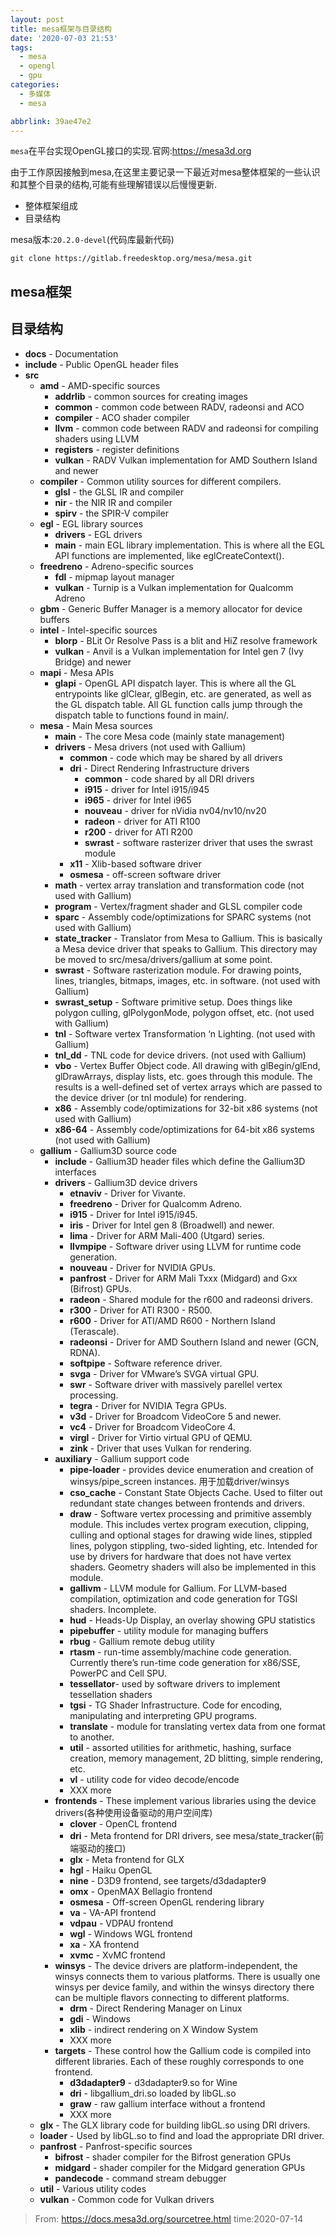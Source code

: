 ```yaml
---
layout: post
title: mesa框架与目录结构
date: '2020-07-03 21:53'
tags:
  - mesa
  - opengl
  - gpu
categories:
  - 多媒体
  - mesa

abbrlink: 39ae47e2
---
```


`mesa`在平台实现OpenGL接口的实现.官网:https://mesa3d.org


<!--more-->

由于工作原因接触到mesa,在这里主要记录一下最近对mesa整体框架的一些认识和其整个目录的结构,可能有些理解错误以后慢慢更新.

- 整体框架组成
- 目录结构

mesa版本:`20.2.0-devel`(代码库最新代码)

```
git clone https://gitlab.freedesktop.org/mesa/mesa.git
```

## mesa框架




## 目录结构

- **docs** - Documentation
- **include** - Public OpenGL header files
- **src**
  - **amd** - AMD-specific sources
    - **addrlib** - common sources for creating images
    - **common** - common code between RADV, radeonsi and ACO
    - **compiler** - ACO shader compiler
    - **llvm** - common code between RADV and radeonsi for compiling shaders using LLVM
    - **registers** - register definitions
    - **vulkan** - RADV Vulkan implementation for AMD Southern Island and newer
  - **compiler** - Common utility sources for different compilers.
    - **glsl** - the GLSL IR and compiler
    - **nir** - the NIR IR and compiler
    - **spirv** - the SPIR-V compiler
  - **egl** - EGL library sources
    - **drivers** - EGL drivers
    - **main** - main EGL library implementation. This is where all the EGL API functions are implemented, like eglCreateContext().
  - **freedreno** - Adreno-specific sources
    - **fdl** - mipmap layout manager
    - **vulkan** - Turnip is a Vulkan implementation for Qualcomm Adreno
  - **gbm** - Generic Buffer Manager is a memory allocator for device buffers
  - **intel** - Intel-specific sources
    - **blorp** - BLit Or Resolve Pass is a blit and HiZ resolve framework
    - **vulkan** - Anvil is a Vulkan implementation for Intel gen 7 (Ivy Bridge) and newer
  - **mapi** - Mesa APIs
    - **glapi** - OpenGL API dispatch layer. This is where all the GL entrypoints like glClear, glBegin, etc. are generated, as well as the GL dispatch table. All GL function calls jump through the dispatch table to functions found in main/.
  - **mesa** - Main Mesa sources
    - **main** - The core Mesa code (mainly state management)
    - **drivers** - Mesa drivers (not used with Gallium)
      - **common** - code which may be shared by all drivers
      - **dri** - Direct Rendering Infrastructure drivers
        - **common** - code shared by all DRI drivers
        - **i915** - driver for Intel i915/i945
        - **i965** - driver for Intel i965
        - **nouveau** - driver for nVidia nv04/nv10/nv20
        - **radeon** - driver for ATI R100
        - **r200** - driver for ATI R200
        - **swrast** - software rasterizer driver that uses the swrast module
      - **x11** - Xlib-based software driver
      - **osmesa** - off-screen software driver
    - **math** - vertex array translation and transformation code (not used with Gallium)
    - **program** - Vertex/fragment shader and GLSL compiler code
    - **sparc** - Assembly code/optimizations for SPARC systems (not used with Gallium)
    - **state_tracker** - Translator from Mesa to Gallium. This is basically a Mesa device driver that speaks to Gallium. This directory may be moved to src/mesa/drivers/gallium at some point.
    - **swrast** - Software rasterization module. For drawing points, lines, triangles, bitmaps, images, etc. in software. (not used with Gallium)
    - **swrast_setup** - Software primitive setup. Does things like polygon culling, glPolygonMode, polygon offset, etc. (not used with Gallium)
    - **tnl** - Software vertex Transformation ‘n Lighting. (not used with Gallium)
    - **tnl_dd** - TNL code for device drivers. (not used with Gallium)
    - **vbo** - Vertex Buffer Object code. All drawing with glBegin/glEnd, glDrawArrays, display lists, etc. goes through this module. The results is a well-defined set of vertex arrays which are passed to the device driver (or tnl module) for rendering.
    - **x86** - Assembly code/optimizations for 32-bit x86 systems (not used with Gallium)
    - **x86-64** - Assembly code/optimizations for 64-bit x86 systems (not used with Gallium)
  - **gallium** - Gallium3D source code
    - **include** - Gallium3D header files which define the Gallium3D interfaces
    - **drivers** - Gallium3D device drivers
      - **etnaviv** - Driver for Vivante.
      - **freedreno** - Driver for Qualcomm Adreno.
      - **i915** - Driver for Intel i915/i945.
      - **iris** - Driver for Intel gen 8 (Broadwell) and newer.
      - **lima** - Driver for ARM Mali-400 (Utgard) series.
      - **llvmpipe** - Software driver using LLVM for runtime code generation.
      - **nouveau** - Driver for NVIDIA GPUs.
      - **panfrost** - Driver for ARM Mali Txxx (Midgard) and Gxx (Bifrost) GPUs.
      - **radeon** - Shared module for the r600 and radeonsi drivers.
      - **r300** - Driver for ATI R300 - R500.
      - **r600** - Driver for ATI/AMD R600 - Northern Island (Terascale).
      - **radeonsi** - Driver for AMD Southern Island and newer (GCN, RDNA).
      - **softpipe** - Software reference driver.
      - **svga** - Driver for VMware’s SVGA virtual GPU.
      - **swr** - Software driver with massively parellel vertex processing.
      - **tegra** - Driver for NVIDIA Tegra GPUs.
      - **v3d** - Driver for Broadcom VideoCore 5 and newer.
      - **vc4** - Driver for Broadcom VideoCore 4.
      - **virgl** - Driver for Virtio virtual GPU of QEMU.
      - **zink** - Driver that uses Vulkan for rendering.
    - **auxiliary** - Gallium support code
      - **pipe-loader** - provides device enumeration and creation of winsys/pipe_screen instances. 用于加载driver/winsys
      - **cso_cache** - Constant State Objects Cache. Used to filter out redundant state changes between frontends and drivers.
      - **draw** - Software vertex processing and primitive assembly module. This includes vertex program execution, clipping, culling and optional stages for drawing wide lines, stippled lines, polygon stippling, two-sided lighting, etc. Intended for use by drivers for hardware that does not have vertex shaders. Geometry shaders will also be implemented in this module.
      - **gallivm** - LLVM module for Gallium. For LLVM-based compilation, optimization and code generation for TGSI shaders. Incomplete.
      - **hud** - Heads-Up Display, an overlay showing GPU statistics
      - **pipebuffer** - utility module for managing buffers
      - **rbug** - Gallium remote debug utility
      - **rtasm** - run-time assembly/machine code generation. Currently there’s run-time code generation for x86/SSE, PowerPC and Cell SPU.
      - **tessellator**- used by software drivers to implement tessellation shaders
      - **tgsi** - TG Shader Infrastructure. Code for encoding, manipulating and interpreting GPU programs.
      - **translate** - module for translating vertex data from one format to another.
      - **util** - assorted utilities for arithmetic, hashing, surface creation, memory management, 2D blitting, simple rendering, etc.
      - **vl** - utility code for video decode/encode
      - XXX more
    - **frontends** - These implement various libraries using the device drivers(各种使用设备驱动的用户空间库)
      - **clover** - OpenCL frontend
      - **dri** - Meta frontend for DRI drivers, see mesa/state_tracker(前端驱动的接口)
      - **glx** - Meta frontend for GLX
      - **hgl** - Haiku OpenGL
      - **nine** - D3D9 frontend, see targets/d3dadapter9
      - **omx** - OpenMAX Bellagio frontend
      - **osmesa** - Off-screen OpenGL rendering library
      - **va** - VA-API frontend
      - **vdpau** - VDPAU frontend
      - **wgl** - Windows WGL frontend
      - **xa** - XA frontend
      - **xvmc** - XvMC frontend
    - **winsys** - The device drivers are platform-independent, the winsys connects them to various platforms. There is usually one winsys per device family, and within the winsys directory there can be multiple flavors connecting to different platforms.
      - **drm** - Direct Rendering Manager on Linux
      - **gdi** - Windows
      - **xlib** - indirect rendering on X Window System
      - XXX more
    - **targets** - These control how the Gallium code is compiled into different libraries. Each of these roughly corresponds to one frontend.
      - **d3dadapter9** - d3dadapter9.so for Wine
      - **dri** - libgallium_dri.so loaded by libGL.so
      - **graw** - raw gallium interface without a frontend
      - XXX more
  - **glx** - The GLX library code for building libGL.so using DRI drivers.
  - **loader** - Used by libGL.so to find and load the appropriate DRI driver.
  - **panfrost** - Panfrost-specific sources
    - **bifrost** - shader compiler for the Bifrost generation GPUs
    - **midgard** - shader compiler for the Midgard generation GPUs
    - **pandecode** - command stream debugger
  - **util** - Various utility codes
  - **vulkan** - Common code for Vulkan drivers

> From: https://docs.mesa3d.org/sourcetree.html  time:2020-07-14

